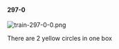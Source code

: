 #### 297-0
![train-297-0-0.png](https://github.com/lil-lab/nlvr/raw/master/nlvr/train/images/74/train-297-0-0.png "train-297-0-0.png")

There are 2 yellow circles in one box